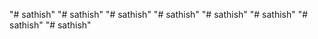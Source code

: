 "# sathish" 
"# sathish" 
"# sathish" 
"# sathish" 
"# sathish" 
"# sathish" 
"# sathish" 
"# sathish" 
